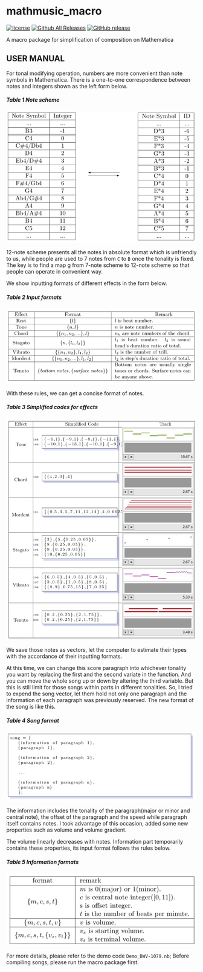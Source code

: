# mathmusic_macro

[![license](https://img.shields.io/github/license/george-chou/mathmusic_macro.svg)](https://github.com/george-chou/mathmusic_macro/blob/master/LICENSE)
[![Github All Releases](https://img.shields.io/github/downloads/george-chou/mathmusic_macro/total.svg)](https://github.com/george-chou/mathmusic_macro/releases)
[![GitHub release](https://img.shields.io/github/release/george-chou/mathmusic_macro.svg)](https://github.com/george-chou/mathmusic_macro/releases/latest)

A macro package for simplification of composition on Mathematica

## USER MANUAL

For tonal modifying operation, numbers are more convenient than note symbols in Mathematica. There is a one-to-one correspondence between notes and integers shown as the left form below.

##### Table 1 Note scheme

![table1](cover/t1.png)

12-note scheme presents all the notes in absolute format which is unfriendly to us, while people are used to 7 notes from `C` to `B` once the tonality is fixed. The key is to find a map g from 7-note scheme to 12-note scheme so that people can operate in convenient way.

We show inputting formats of different effects in the form below.

##### Table 2 Input formats

![table2](cover/t2.png)

With these rules, we can get a concise format of notes.

##### Table 3 Simplified codes for effects

![table3](cover/t3.png)

We save those notes as vectors, let the computer to estimate their types with the accordance of their inputting formats.

At this time, we can change this score paragraph into whichever tonality you want by replacing the first and the second variate in the function. And you can move the whole song up or down by altering the third variable. But this is still limit for those songs within parts in different tonalities. So, I tried to expend the song vector, let them hold not only one paragraph and the information of each paragraph was previously reserved. The new format of the song is like this.

##### Table 4 Song format

![table4](cover/t4.png)

The information includes the tonality of the paragraph(major or minor and central note), the offset of the paragraph and the speed while paragraph itself contains notes. I took advantage of this occasion, added some new properties such as volume and volume gradient.

The volume linearly decreases with notes. Information part temporarily contains these properties, its input format follows the rules below.

##### Table 5 Information formats

![table5](cover/t5.png)

For more details, please refer to the demo code `Demo_BWV-1079.nb`; Before compiling songs, please run the macro package first.